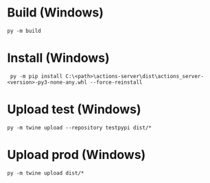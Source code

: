 # Build (Windows)
```shell
py -m build
 ```

# Install (Windows)
```shell
 py -m pip install C:\<path>\actions-server\dist\actions_server-<version>-py3-none-any.whl --force-reinstall
```

# Upload test (Windows)
```shell
py -m twine upload --repository testpypi dist/*
```

# Upload prod (Windows)
```shell
py -m twine upload dist/*
```
